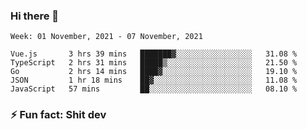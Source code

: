 ### Hi there 👋
<!--START_SECTION:waka-->
```text
Week: 01 November, 2021 - 07 November, 2021

Vue.js       3 hrs 39 mins   ███████▓░░░░░░░░░░░░░░░░░   31.08 % 
TypeScript   2 hrs 31 mins   █████▒░░░░░░░░░░░░░░░░░░░   21.50 % 
Go           2 hrs 14 mins   ████▓░░░░░░░░░░░░░░░░░░░░   19.10 % 
JSON         1 hr 18 mins    ██▓░░░░░░░░░░░░░░░░░░░░░░   11.08 % 
JavaScript   57 mins         ██░░░░░░░░░░░░░░░░░░░░░░░   08.10 % 
```
<!--END_SECTION:waka-->
<!--
**TG4LAaron/TG4LAaron** is a ✨ _special_ ✨ repository because its `README.md` (this file) appears on your GitHub profile.

Here are some ideas to get you started:

- 🔭 I’m currently working on ...
- 🌱 I’m currently learning ...
- 👯 I’m looking to collaborate on ...
- 🤔 I’m looking for help with ...
- 💬 Ask me about ...
- 📫 How to reach me: ...
- 😄 Pronouns: ...
- ⚡ Fun fact: ...
-->
### ⚡ Fun fact: Shit dev
